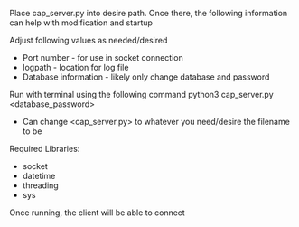 Place cap_server.py into desire path. Once there, the following information can help with modification and startup

Adjust following values as needed/desired
- Port number - for use in socket connection
- logpath - location for log file
- Database information - likely only change database and password

Run with terminal using the following command
python3 cap_server.py <database_password>
- Can change <cap_server.py> to whatever you need/desire the filename to be

Required Libraries:
- socket 
- datetime
- threading
- sys


Once running, the client will be able to connect
